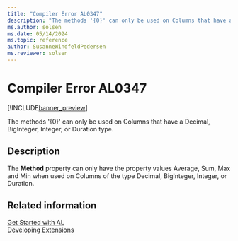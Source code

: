 ```yaml
---
title: "Compiler Error AL0347"
description: "The methods '{0}' can only be used on Columns that have a Decimal, BigInteger, Integer, or Duration type."
ms.author: solsen
ms.date: 05/14/2024
ms.topic: reference
author: SusanneWindfeldPedersen
ms.reviewer: solsen
---
```

[//]: # (START>DO_NOT_EDIT)
[//]: # (IMPORTANT:Do not edit any of the content between here and the END>DO_NOT_EDIT.)
[//]: # (Any modifications should be made in the .xml files in the ModernDev repo.)
# Compiler Error AL0347

[!INCLUDE[banner_preview](../includes/banner_preview.md)]

The methods '{0}' can only be used on Columns that have a Decimal, BigInteger, Integer, or Duration type.


## Description
The **Method** property can only have the property values Average, Sum, Max and Min when used on Columns of the type Decimal, BigInteger, Integer, or Duration.  

[//]: # (IMPORTANT: END>DO_NOT_EDIT)
## Related information  
[Get Started with AL](../devenv-get-started.md)  
[Developing Extensions](../devenv-dev-overview.md)  